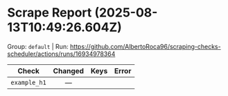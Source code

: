 # Scrape Report (2025-08-13T10:49:26.604Z)

Group: `default`  |  Run: https://github.com/AlbertoRoca96/scraping-checks-scheduler/actions/runs/16934978364

| Check | Changed | Keys | Error |
|---|:---:|:--|:--|
| `example_h1` | — |  |  |
